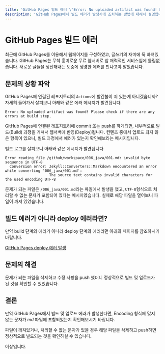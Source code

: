 ```yaml
---
title: 'GitHub Pages 빌드 에러 \"Error: No uploaded artifact was found! Please check if there are any errors at build step.\"'
description: 'GitHub Pages에서 빌드 에러가 발생시에 조치하는 방법에 대해서 설명합니다.'
---
```



GitHub Pages 빌드 에러
===


최근에 GitHub Pages를 이용해서 웹페이지를 구성하였고, 
글쓰기의 재미에 푹 빠져있습니다. 
GitHub Pages는 무척 흥미로운 무료 웹서버로 참 매력적인 서비스임에 틀림없습니다. 
새로운 글들을 생산해내는 도중에 생경한 에러를 만나고야 말았습니다.


문제의 상황 파악
---


GitHub Pages에 연결된 레포지토리의 <code>Actions</code>에 빨간불이 떠 있는게 아니겠습니까? 자세히 들어가서 살펴보니 아래와 같은 에러 메시지가 발견됩니다.


```
Error: No uploaded artifact was found! Please check if there are any errors at build step.
```


GitHub Pages에 연결된 레포지토리에 commit 또는 push를 하게되면, 
내부적으로 빌드(Build) 과정을 거쳐서 웹서버에 반영(Deploy)됩니다. 
컨텐츠 중에서 업로드 되지 않은 항목이 있으니, 
빌드 과정에서 에러가 있는지 확인해보라는 메시지입니다.


빌드 로그를 살펴보니 아래와 같은 메시지가 발견됩니다.


```
Error reading file /github/workspace/006_java/001.md: invalid byte sequence in UTF-8 
  Conversion error: Jekyll::Converters::Markdown encountered an error while converting '006_java/001.md':
                    The source text contains invalid characters for the used encoding UTF-8
```


문제가 되는 파일은 <code>/006\_java/001.md</code>라는 파일에서 발생을 했고, 
<code>UTF-8</code>형식으로 처리할 수 없는 문자가 포함되어 있다는 메시지였습니다. 
실제로 해당 파일을 열어보니 파일이 깨져 있었습니다.


빌드 에러가 아니라 deploy 에러라면?
---


만약 build 단계의 에러가 아니라 deploy 단계의 에러라면 
아래의 페이지를 참조하시기 바랍니다. 


[GitHub Pages deploy 에러 발생](013-github-pages-deploy-error-400-502.html)


문제의 해결
---


문제가 되는 파일을 삭제하고 수정 사항을 push 했더니 
정상적으로 빌드 및 업로드가 된 것을 확인할 수 있었습니다.


결론
---


만약 GitHub Pages에서 빌드 및 업로드 에러가 발생한다면, 
Encoding 형식에 맞지 않는 문자가 *md* 파일에 포함되었는지 확인해보시기 바랍니다.   


파일이 깨져있거나, 처리할 수 없는 문자가 있을 경우 해당 파일을 삭제하고 push하면 정상적으로 빌드되는 것을 확인하실 수 있습니다.


이상입니다. 


